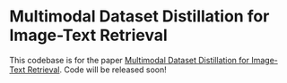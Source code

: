 # Multimodal Dataset Distillation for Image-Text Retrieval

This codebase is for the paper [Multimodal Dataset Distillation for Image-Text Retrieval](https://arxiv.org/abs/2308.07545). Code will be released soon!
